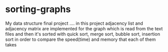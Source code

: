# sorting-graphs
My data structure final project ....
in this project adjacency list and adjacency matrix are implemented for the graph which is read from the text files and then it's sorted with quick sort, merge sort, bubble sort, insertion sort in order to compare the speed(time) and memory that each of them takes
